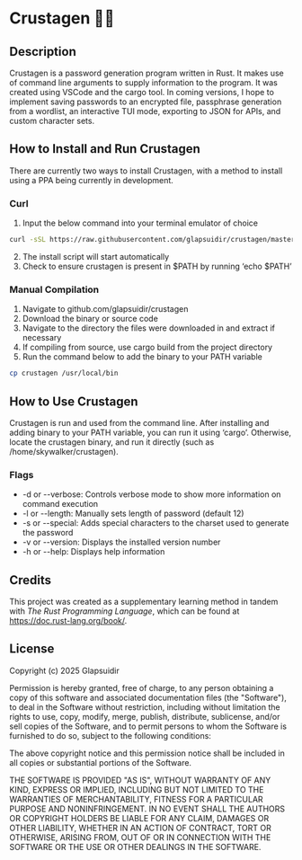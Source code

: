 # Crustagen 🦀🔐

## Description

Crustagen is a password generation program written in Rust. It makes use of command line arguments to supply information to the program. It was created using VSCode and the cargo tool. In coming versions, I hope to implement saving passwords to an encrypted file, passphrase generation from a wordlist, an interactive TUI mode, exporting to JSON for APIs, and custom character sets.

## How to Install and Run Crustagen

There are currently two ways to install Crustagen, with a method to install using a PPA being currently in development.

### Curl

1. Input the below command into your terminal emulator of choice

```bash
curl -sSL https://raw.githubusercontent.com/glapsuidir/crustagen/master/install.sh | bash
```

2. The install script will start automatically
3. Check to ensure crustagen is present in $PATH by running ‘echo $PATH’

### Manual Compilation

1. Navigate to github.com/glapsuidir/crustagen
2. Download the binary or source code
3. Navigate to the directory the files were downloaded in and extract if necessary
4. If compiling from source, use cargo build from the project directory
5. Run the command below to add the binary to your PATH variable

```bash
cp crustagen /usr/local/bin
```

## How to Use Crustagen

Crustagen is run and used from the command line. After installing and adding binary to your PATH variable, you can run it using ‘cargo’. Otherwise, locate the crustagen binary, and run it directly (such as /home/skywalker/crustagen).

### Flags

- -d or --verbose: Controls verbose mode to show more information on command execution
- -l or --length: Manually sets length of password (default 12)
- -s or --special: Adds special characters to the charset used to generate the password
- -v or --version: Displays the installed version number
- -h or --help: Displays help information

## Credits

This project was created as a supplementary learning method in tandem with *The Rust Programming Language*, which can be found at https://doc.rust-lang.org/book/. 

## License

Copyright (c) 2025 Glapsuidir

Permission is hereby granted, free of charge, to any person obtaining a copy of this software and associated documentation files (the "Software"), to deal in the Software without restriction, including without limitation the rights to use, copy, modify, merge, publish, distribute, sublicense, and/or sell copies of the Software, and to permit persons to whom the Software is furnished to do so, subject to the following conditions:

The above copyright notice and this permission notice shall be included in all copies or substantial portions of the Software.

THE SOFTWARE IS PROVIDED "AS IS", WITHOUT WARRANTY OF ANY KIND, EXPRESS OR IMPLIED, INCLUDING BUT NOT LIMITED TO THE WARRANTIES OF MERCHANTABILITY, FITNESS FOR A PARTICULAR PURPOSE AND NONINFRINGEMENT. IN NO EVENT SHALL THE AUTHORS OR COPYRIGHT HOLDERS BE LIABLE FOR ANY CLAIM, DAMAGES OR OTHER LIABILITY, WHETHER IN AN ACTION OF CONTRACT, TORT OR OTHERWISE, ARISING FROM, OUT OF OR IN CONNECTION WITH THE SOFTWARE OR THE USE OR OTHER DEALINGS IN THE SOFTWARE.
